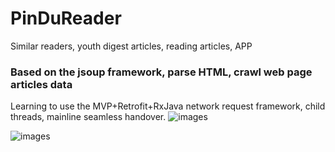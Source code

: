# PinDuReader
Similar readers, youth digest articles, reading articles, APP
### Based on the jsoup framework, parse HTML, crawl web page articles data  
Learning to use the MVP+Retrofit+RxJava network request framework, child threads, mainline seamless handover.
![images](http://upload-images.jianshu.io/upload_images/3794407-af782488796c2dae.png?imageMogr2/auto-orient/strip%7CimageView2/2/w/1240)
  
  ![images](http://upload-images.jianshu.io/upload_images/3794407-52c5a692c309f6fd.png?imageMogr2/auto-orient/strip%7CimageView2/2/w/1240)
